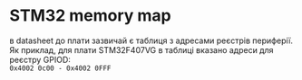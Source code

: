 # STM32 memory map
в datasheet до плати зазвичай є таблиця з адресами реєстрів периферії. Як приклад, для плати STM32F407VG в таблиці вказано адреси для реєстру GPIOD:  
`0x4002 0c00 - 0x4002 0FFF`